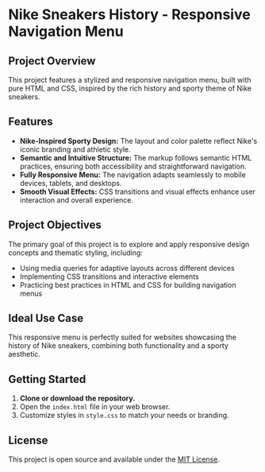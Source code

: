 # Nike Sneakers History - Responsive Navigation Menu

## Project Overview

This project features a stylized and responsive navigation menu, built with pure HTML and CSS, inspired by the rich history and sporty theme of Nike sneakers.

## Features

- **Nike-Inspired Sporty Design:** The layout and color palette reflect Nike's iconic branding and athletic style.
- **Semantic and Intuitive Structure:** The markup follows semantic HTML practices, ensuring both accessibility and straightforward navigation.
- **Fully Responsive Menu:** The navigation adapts seamlessly to mobile devices, tablets, and desktops.
- **Smooth Visual Effects:** CSS transitions and visual effects enhance user interaction and overall experience.

## Project Objectives

The primary goal of this project is to explore and apply responsive design concepts and thematic styling, including:

- Using media queries for adaptive layouts across different devices
- Implementing CSS transitions and interactive elements
- Practicing best practices in HTML and CSS for building navigation menus

## Ideal Use Case

This responsive menu is perfectly suited for websites showcasing the history of Nike sneakers, combining both functionality and a sporty aesthetic.

## Getting Started

1. **Clone or download the repository.**
2. Open the `index.html` file in your web browser.
3. Customize styles in `style.css` to match your needs or branding.

## License

This project is open source and available under the [MIT License](LICENSE).
